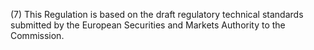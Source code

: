(7) This Regulation is based on the draft regulatory technical standards submitted by the European Securities and Markets Authority to the Commission.